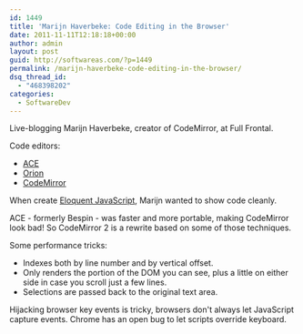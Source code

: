 ```yaml
---
id: 1449
title: 'Marijn Haverbeke: Code Editing in the Browser'
date: 2011-11-11T12:18:18+00:00
author: admin
layout: post
guid: http://softwareas.com/?p=1449
permalink: /marijn-haverbeke-code-editing-in-the-browser/
dsq_thread_id:
  - "468398202"
categories:
  - SoftwareDev
---
```

Live-blogging Marijn Haverbeke, creator of CodeMirror, at Full Frontal.

Code editors:

* [ACE](http://ace.ajax.org)
* [Orion](http://www.eclipse.org/orion)
* [CodeMirror](http://codemirror.net)

When create [Eloquent JavaScript](http://eloquentjavascript.net), Marijn wanted
to show code cleanly.

ACE - formerly Bespin - was faster and more portable, making CodeMirror look
bad! So CodeMirror 2 is a rewrite based on some of those techniques.

Some performance tricks:
* Indexes both by line number and by vertical offset.
* Only renders the portion of the DOM you can see, plus a little on either side
  in case you scroll just a few lines.
* Selections are passed back to the original text area.

Hijacking browser key events is tricky, browsers don't always let JavaScript
capture events. Chrome has an open bug to let scripts override keyboard.